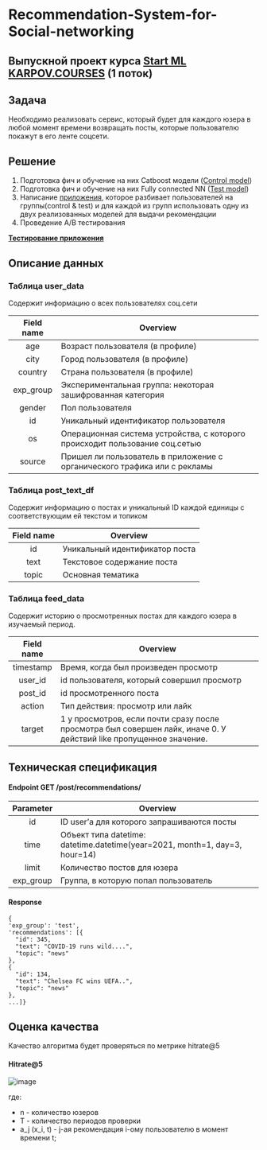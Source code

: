 # Recommendation-System-for-Social-networking

## **Выпускной проект курса** [Start ML KARPOV.COURSES](https://karpov.courses/ml-start) (1 поток)

## Задача
Необходимо реализовать сервис, который будет для каждого юзера в любой момент времени возвращать посты, которые пользователю покажут в его ленте соцсети.

## Решение
1) Подготовка фич и обучение на них Catboost модели ([Control model](https://github.com/Netees/Recommendation-System-for-Social-networking/blob/main/Prep_features_and_learning_models/Model_control_Catboost.ipynb))
2) Подготовка фич и обучение на них Fully connected NN ([Test model](https://github.com/Netees/Recommendation-System-for-Social-networking/blob/main/Prep_features_and_learning_models/Model_test_FC_NN.ipynb))
3) Написание [приложения](https://github.com/Netees/Recommendation-System-for-Social-networking/blob/main/app_final.py), которое разбивает пользователей на группы(control & test) и для каждой из групп использовать одну из двух реализованных моделей для выдачи рекомендации
4) Проведение А/В тестирования

[**Тестирование приложения**](https://github.com/Netees/Recommendation-System-for-Social-networking/blob/main/check_req.py)

## Описание данных
### Таблица user_data
Cодержит информацию о всех пользователях соц.сети

| Field name | Overview |
| :---: | --- |
| age |	Возраст пользователя (в профиле) |
| city |	Город пользователя (в профиле) |
| country |	Страна пользователя (в профиле) |
| exp_group |	Экспериментальная группа: некоторая зашифрованная категория |
| gender |	Пол пользователя |
| id |	Уникальный идентификатор пользователя |
| os |	Операционная система устройства, с которого происходит пользование соц.сетью |
| source |	Пришел ли пользователь в приложение с органического трафика или с рекламы |

### Таблица post_text_df
Содержит информацию о постах и уникальный ID каждой единицы с соответствующим ей текстом и топиком

| Field name | Overview |
| :---: | --- |
| id |	Уникальный идентификатор поста |
| text |	Текстовое содержание поста |
| topic |	Основная тематика |

### Таблица feed_data
Содержит историю о просмотренных постах для каждого юзера в изучаемый период. 

| Field name | Overview |
| :---: | --- |
| timestamp |	Время, когда был произведен просмотр |
| user_id |	id пользователя, который совершил просмотр |
| post_id |	id просмотренного поста |
| action |	Тип действия: просмотр или лайк |
| target |	1 у просмотров, если почти сразу после просмотра был совершен лайк, иначе 0. У действий like пропущенное значение. |

## Техническая спецификация

#### Endpoint GET /post/recommendations/

| Parameter |	Overview |
| :---: | --- |
| id |	ID user’а для которого запрашиваются посты |
| time |	Объект типа datetime: datetime.datetime(year=2021, month=1, day=3, hour=14) |
| limit |	Количество постов для юзера |
| exp_group | Группа, в которую попал пользователь |

#### Response

```
{
'exp_group': 'test',
'recommendations': [{
  "id": 345,
  "text": "COVID-19 runs wild....",
  "topic": "news"
}, 
{
  "id": 134,
  "text": "Chelsea FC wins UEFA..",
  "topic": "news"
}, 
...]}
```


## Оценка качества

Качество алгоритма будет проверяться по метрике hitrate@5

#### Hitrate@5
![image](https://user-images.githubusercontent.com/70291566/187779949-a774e866-4f62-475c-8353-f5324e59be9b.png)

где:

* n - количество юзеров
* T - количество периодов проверки
* a_j (x_i, t) - j-ая рекомендация i-ому пользователю в момент времени t;
 
